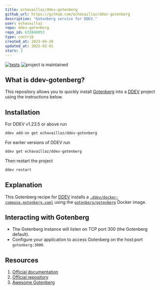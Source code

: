 ```yaml
---
title: echavaillaz/ddev-gotenberg
github_url: https://github.com/echavaillaz/ddev-gotenberg
description: "Gotenberg service for DDEV."
user: echavaillaz
repo: ddev-gotenberg
repo_id: 633840053
type: contrib
created_at: 2023-04-28
updated_at: 2025-02-01
stars: 2
---
```


[![tests](https://github.com/echavaillaz/ddev-gotenberg/actions/workflows/tests.yml/badge.svg)](https://github.com/echavaillaz/ddev-gotenberg/actions/workflows/tests.yml) ![project is maintained](https://img.shields.io/maintenance/yes/2024.svg)

## What is ddev-gotenberg?

This repository allows you to quickly install [Gotenberg](https://gotenberg.dev) into a [DDEV](https://ddev.readthedocs.io) project using the instructions below.

## Installation

For DDEV v1.23.5 or above run

```sh
ddev add-on get echavaillaz/ddev-gotenberg
```

For earlier versions of DDEV run

```sh
ddev get echavaillaz/ddev-gotenberg
```

Then restart the project

```sh
ddev restart
```

## Explanation

This Gotenberg recipe for [DDEV](https://ddev.readthedocs.io) installs a [`.ddev/docker-compose.gotenberg.yaml`](https://github.com/echavaillaz/ddev-gotenberg/blob/main/docker-compose.gotenberg.yaml) using the [`gotenberg/gotenberg`](https://hub.docker.com/r/gotenberg/gotenberg) Docker image.

## Interacting with Gotenberg

* The Gotenberg instance will listen on TCP port 300 (the Gotenberg default).
* Configure your application to access Gotenberg on the host:port `gotenberg:3000`.


## Resources

1. [Official documentation](https://gotenberg.dev)
2. [Official repository](https://github.com/gotenberg/gotenberg)
3. [Awesome Gotenberg](https://github.com/gotenberg/awesome-gotenberg)
